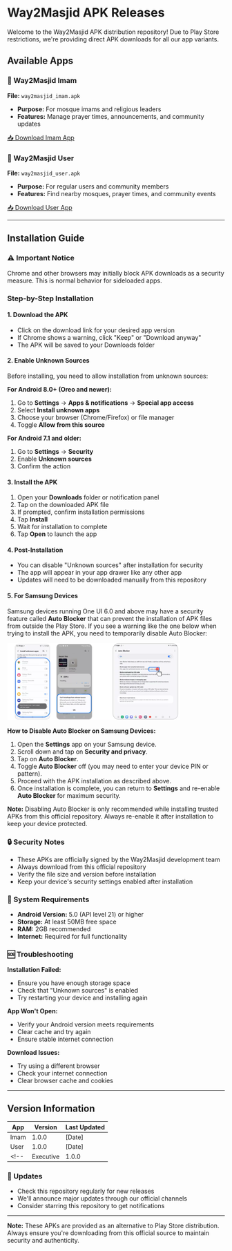 # Way2Masjid APK Releases

Welcome to the Way2Masjid APK distribution repository! Due to Play Store restrictions, we're providing direct APK downloads for all our app variants.

## Available Apps

### 📱 Way2Masjid Imam
**File:** `way2masjid_imam.apk`
- **Purpose:** For mosque imams and religious leaders
- **Features:** Manage prayer times, announcements, and community updates

[📥 Download Imam App](https://github.com/fouzapps/public-release/releases/download/latest/way2masjid_imam.apk)

### 👥 Way2Masjid User
**File:** `way2masjid_user.apk`
- **Purpose:** For regular users and community members
- **Features:** Find nearby mosques, prayer times, and community events

[📥 Download User App](https://github.com/fouzapps/public-release/releases/download/latest/way2masjid_user.apk)

<!-- ### 💼 Way2Masjid Executive
**File:** `way2masjid_executive.apk`
- **Purpose:** For mosque executives and administrators
- **Features:** Administrative tools, reporting, and management functions

[📥 Download Executive App](releases/way2masjid_executive.apk) -->

---

## Installation Guide

### ⚠️ Important Notice
Chrome and other browsers may initially block APK downloads as a security measure. This is normal behavior for sideloaded apps.

### Step-by-Step Installation

#### 1. Download the APK
- Click on the download link for your desired app version
- If Chrome shows a warning, click "Keep" or "Download anyway"
- The APK will be saved to your Downloads folder

#### 2. Enable Unknown Sources
Before installing, you need to allow installation from unknown sources:

**For Android 8.0+ (Oreo and newer):**
1. Go to **Settings** → **Apps & notifications** → **Special app access**
2. Select **Install unknown apps**
3. Choose your browser (Chrome/Firefox) or file manager
4. Toggle **Allow from this source**

**For Android 7.1 and older:**
1. Go to **Settings** → **Security**
2. Enable **Unknown sources**
3. Confirm the action

#### 3. Install the APK
1. Open your **Downloads** folder or notification panel
2. Tap on the downloaded APK file
3. If prompted, confirm installation permissions
4. Tap **Install**
5. Wait for installation to complete
6. Tap **Open** to launch the app

#### 4. Post-Installation
- You can disable "Unknown sources" after installation for security
- The app will appear in your app drawer like any other app
- Updates will need to be downloaded manually from this repository


#### 5. For Samsung Devices

Samsung devices running One UI 6.0 and above may have a security feature called **Auto Blocker** that can prevent the installation of APK files from outside the Play Store. If you see a warning like the one below when trying to install the APK, you need to temporarily disable Auto Blocker:

<img src="screenshots/samsung_warning.png" alt="Samsung Auto Blocker Warning" width="400" />

**How to Disable Auto Blocker on Samsung Devices:**

1. Open the **Settings** app on your Samsung device.
2. Scroll down and tap on **Security and privacy**.
3. Tap on **Auto Blocker**.
4. Toggle **Auto Blocker** off (you may need to enter your device PIN or pattern).
5. Proceed with the APK installation as described above.
6. Once installation is complete, you can return to **Settings** and re-enable **Auto Blocker** for maximum security.

**Note:** Disabling Auto Blocker is only recommended while installing trusted APKs from this official repository. Always re-enable it after installation to keep your device protected.

### 🔒 Security Notes
- These APKs are officially signed by the Way2Masjid development team
- Always download from this official repository
- Verify the file size and version before installation
- Keep your device's security settings enabled after installation

### 📱 System Requirements
- **Android Version:** 5.0 (API level 21) or higher
- **Storage:** At least 50MB free space
- **RAM:** 2GB recommended
- **Internet:** Required for full functionality

### 🆘 Troubleshooting

**Installation Failed:**
- Ensure you have enough storage space
- Check that "Unknown sources" is enabled
- Try restarting your device and installing again

**App Won't Open:**
- Verify your Android version meets requirements
- Clear cache and try again
- Ensure stable internet connection

**Download Issues:**
- Try using a different browser
- Check your internet connection
- Clear browser cache and cookies

---

## Version Information

| App        | Version | Last Updated |
|------------|---------|--------------|
| Imam       | 1.0.0   | [Date]       |
| User       | 1.0.0   | [Date]       |
<!-- | Executive  | 1.0.0   | [Date]       | -->

### 🔄 Updates
- Check this repository regularly for new releases
- We'll announce major updates through our official channels
- Consider starring this repository to get notifications

---

**Note:** These APKs are provided as an alternative to Play Store distribution. Always ensure you're downloading from this official source to maintain security and authenticity.